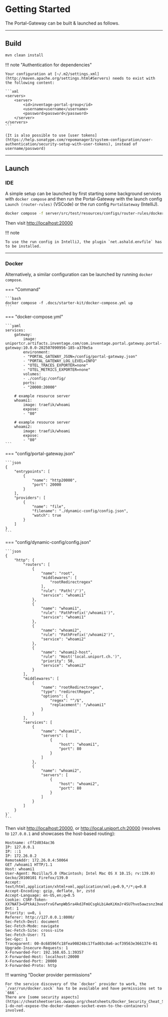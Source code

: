 # Getting Started

The Portal-Gateway can be built & launched as follows.

---

## Build

```bash
mvn clean install
```

!!! note "Authentication for dependencies"

    Your configuration at [~/.m2/settings.xml](http://maven.apache.org/settings.html#Servers) needs to exist with the following content:

    ```xml
    <servers>
        <server>
            <id>inventage-portal-group</id>
            <username>username</username>
            <password>password</password>
        </server>
    </servers>
    ```

    (It is also possible to use [user tokens](https://help.sonatype.com/repomanager3/system-configuration/user-authentication/security-setup-with-user-tokens), instead of username/password)

---

## Launch

### IDE

A simple setup can be launched by first starting some background services with `docker compose` and then run the Portal-Gateway with the launch config `Launch (router-rules)` (VSCode) or the run config `PortalGateway` (IntelliJ).

```bash
docker compose -f server/src/test/resources/configs/router-rules/docker-compose.yml up
```

Then visit <http://localhost:20000>

!!! note

    To use the run config in IntelliJ, the plugin `net.ashald.envfile` has to be installed.

---

### Docker

Alternatively, a similar configuration can be launched by running `docker compose`.

=== "Command"

    ```bash
    docker compose -f .docs/starter-kit/docker-compose.yml up
    ```

=== "docker-compose.yml"

    ```yaml
    services:
        gateway:
            image: uniportcr.artifacts.inventage.com/com.inventage.portal.gateway.portal-gateway:10.0.0-202507090956-185-a370e5a
            environment:
            - "PORTAL_GATEWAY_JSON=/config/portal-gateway.json"
            - "PORTAL_GATEWAY_LOG_LEVEL=INFO"
            - "OTEL_TRACES_EXPORTER=none"
            - "OTEL_METRICS_EXPORTER=none"
            volumes:
            - ./config:/config/
            ports:
            - "20000:20000"

        # example resource server
        whoami1:
            image: traefik/whoami
            expose:
            - "80"

        # example resource server
        whoami2:
            image: traefik/whoami
            expose:
            - "80"
    ```

=== "config/portal-gateway.json"

    ```json
    {
        "entrypoints": [
            {
                "name": "http20000",
                "port": 20000
            }
        ],
        "providers": [
            {
                "name": "file",
                "filename": "./dynamic-config/config.json",
                "watch": true
            }
        ]
    }
    ```

=== "config/dynamic-config/config.json"

    ```json
    {
        "http": {
            "routers": [
                {
                    "name": "root",
                    "middlewares": [
                        "rootRedirectregex"
                    ],
                    "rule": "Path('/')",
                    "service": "whoami1"
                },
                {
                    "name": "whoami1",
                    "rule": "PathPrefix('/whoami1')",
                    "service": "whoami1"
                },
                {
                    "name": "whoami2",
                    "rule": "PathPrefix('/whoami2')",
                    "service": "whoami2"
                },
                {
                    "name": "whoami2-host",
                    "rule": "Host('local.uniport.ch.')",
                    "priority": 50,
                    "service": "whoami2"
                }
            ],
            "middlewares": [
                {
                    "name": "rootRedirectregex",
                    "type": "redirectRegex",
                    "options": {
                        "regex": "^/$",
                        "replacement": "/whoami1"
                    }
                }
            ],
            "services": [
                {
                    "name": "whoami1",
                    "servers": [
                        {
                            "host": "whoami1",
                            "port": 80
                        }
                    ]
                },
                {
                    "name": "whoami2",
                    "servers": [
                        {
                            "host": "whoami2",
                            "port": 80
                        }
                    ]
                }
            ]
        }
    }`
    ```

Then visit <http://localhost:20000>, or <http://local.uniport.ch:20000> (resolves to `127.0.0.1` and showcases the host-based routing):

```text
Hostname: cff2d034ac36
IP: 127.0.0.1
IP: ::1
IP: 172.26.0.2
RemoteAddr: 172.26.0.4:50064
GET /whoami1 HTTP/1.1
Host: whoami1
User-Agent: Mozilla/5.0 (Macintosh; Intel Mac OS X 10.15; rv:139.0) Gecko/20100101 Firefox/139.0
Accept: text/html,application/xhtml+xml,application/xml;q=0.9,*/*;q=0.8
Accept-Encoding: gzip, deflate, br, zstd
Accept-Language: en-US,en;q=0.5
Cookie: CSRF-Token-XX7NAT3=GPtkAi3vvofrxGfwnpWb5ra4kdJFmUCsgkLbiAeKiKmJr4SU7hvo5awzsnz3maDY
Dnt: 1
Priority: u=0, i
Referer: http://127.0.0.1:8000/
Sec-Fetch-Dest: document
Sec-Fetch-Mode: navigate
Sec-Fetch-Site: cross-site
Sec-Fetch-User: ?1
Sec-Gpc: 1
Traceparent: 00-8c68596fc18fea908248c17fad03c8a6-acf39563e3661374-01
Upgrade-Insecure-Requests: 1
X-Forwarded-For: 192.168.65.1:39357
X-Forwarded-Host: localhost:20000
X-Forwarded-Port: 20000
X-Forwarded-Proto: http
```

!!! warning "Docker provider permissions"

    For the service discovery of the `docker` provider to work, the `/var/run/docker.sock` has to be available and have permissions set to `666`.
    There are [some security aspects](https://cheatsheetseries.owasp.org/cheatsheets/Docker_Security_Cheat_Sheet.html#rule-1-do-not-expose-the-docker-daemon-socket-even-to-the-containers) involved.
